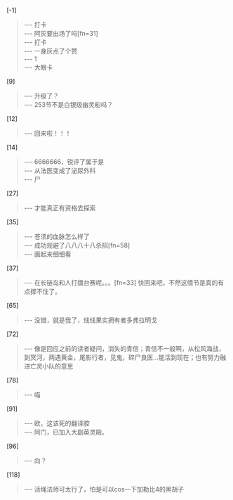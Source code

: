 
[-1] 
>--- 打卡<br>
>--- 阿灰要出场了吗[fn=31]<br>
>--- 打卡<br>
>--- 一身灰点了个赞<br>
>--- 1<br>
>--- 大眼卡<br>

[9] 
>--- 升级了？<br>
>--- 253节不是白银级幽灵船吗？<br>

[12] 
>--- 回来啦！！！<br>

[14] 
>--- 6666666，锐评了属于是<br>
>--- 从法医变成了泌尿外科<br>
>--- 尸<br>

[27] 
>--- 才能真正有资格去探索<br>

[35] 
>--- 苍须的血脉怎么样了<br>
>--- 成功规避了八八八十八杀招[fn=58]<br>
>--- 画起来细细看<br>

[37] 
>--- 在长链岛和人打擂台赛呢。。。[fn=33] 快回来吧，不然这情节是真的有点撑不住了。<br>

[65] 
>--- 没错，就是我了，线线果实拥有者多弗拉明戈<br>

[72] 
>--- 像是回应之前的读者疑问，消失的青信；青信不一般啊，从松风海战，到冥河，两遇黄金，尾影行者，见鬼，碎尸良医…能活到现在；也有努力融进亡灵小队的意思<br>

[78] 
>--- 喵<br>

[91] 
>--- 欧，这该死的翻译腔<br>
>--- 阿门，已加入大副英灵殿。<br>

[96] 
>--- 向？<br>

[118] 
>--- 活绳法师可太行了，怕是可以cos一下加勒比4的黑胡子<br>
